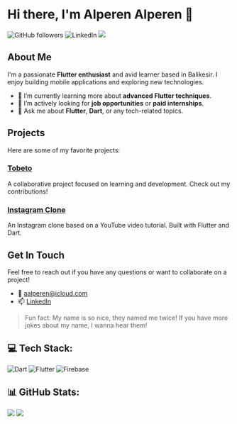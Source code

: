 # Hi there, I'm Alperen Alperen 👋

![GitHub followers](https://img.shields.io/github/followers/aalperen-dev?label=Follow&style=social) ![LinkedIn](https://img.shields.io/badge/LinkedIn-Connect-blue?logo=linkedin) ![](https://komarev.com/ghpvc/?username=aalperen-dev)

## About Me
I'm a passionate **Flutter enthusiast** and avid learner based in Balikesir. I enjoy building mobile applications and exploring new technologies.

- 🌱 I’m currently learning more about **advanced Flutter techniques**.
- 💼 I’m actively looking for **job opportunities** or **paid internships**.
- 💬 Ask me about **Flutter**, **Dart**, or any tech-related topics.

## Projects
Here are some of my favorite projects:

### [Tobeto](https://github.com/engnect/tobeto)
A collaborative project focused on learning and development. Check out my contributions!

### [Instagram Clone](https://github.com/aalperen-dev/instagram_app)
An Instagram clone based on a YouTube video tutorial. Built with Flutter and Dart.

## Get In Touch
Feel free to reach out if you have any questions or want to collaborate on a project!

- 📧 [aalperen@icloud.com](mailto:aalperen@icloud.com)
- 📫 [LinkedIn](https://www.linkedin.com/in/aalperen)

> Fun fact: My name is so nice, they named me twice! If you have more jokes about my name, I wanna hear them!

## 💻 Tech Stack:
![Dart](https://img.shields.io/badge/dart-%230175C2.svg?style=for-the-badge&logo=dart&logoColor=white) ![Flutter](https://img.shields.io/badge/Flutter-%2302569B.svg?style=for-the-badge&logo=Flutter&logoColor=white) ![Firebase](https://img.shields.io/badge/firebase-a08021?style=for-the-badge&logo=firebase&logoColor=ffcd34)


## 📊 GitHub Stats:

 ![](https://github-readme-stats.vercel.app/api/top-langs/?username=aalperen-dev&theme=github_dark&hide_border=true&include_all_commits=false&count_private=false&layout=compact) ![](https://github-readme-streak-stats.herokuapp.com/?user=aalperen-dev&theme=github_dark&hide_border=true) 


